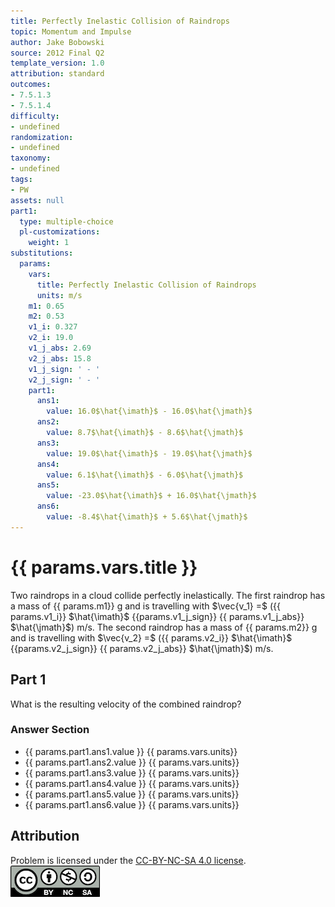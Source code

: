 ```yaml
---
title: Perfectly Inelastic Collision of Raindrops
topic: Momentum and Impulse
author: Jake Bobowski
source: 2012 Final Q2
template_version: 1.0
attribution: standard
outcomes:
- 7.5.1.3
- 7.5.1.4
difficulty:
- undefined
randomization:
- undefined
taxonomy:
- undefined
tags:
- PW
assets: null
part1:
  type: multiple-choice
  pl-customizations:
    weight: 1
substitutions:
  params:
    vars:
      title: Perfectly Inelastic Collision of Raindrops
      units: m/s
    m1: 0.65
    m2: 0.53
    v1_i: 0.327
    v2_i: 19.0
    v1_j_abs: 2.69
    v2_j_abs: 15.8
    v1_j_sign: ' - '
    v2_j_sign: ' - '
    part1:
      ans1:
        value: 16.0$\hat{\imath}$ - 16.0$\hat{\jmath}$
      ans2:
        value: 8.7$\hat{\imath}$ - 8.6$\hat{\jmath}$
      ans3:
        value: 19.0$\hat{\imath}$ - 19.0$\hat{\jmath}$
      ans4:
        value: 6.1$\hat{\imath}$ - 6.0$\hat{\jmath}$
      ans5:
        value: -23.0$\hat{\imath}$ + 16.0$\hat{\jmath}$
      ans6:
        value: -8.4$\hat{\imath}$ + 5.6$\hat{\jmath}$
---
```

# {{ params.vars.title }}
Two raindrops in a cloud collide perfectly inelastically. The first raindrop has a mass of {{ params.m1}} g and is travelling with $\vec{v_1} =$ ({{ params.v1_i}} $\hat{\imath}$ {{params.v1_j_sign}} {{ params.v1_j_abs}} $\hat{\jmath}$) m/s.
The second raindrop has a mass of {{ params.m2}} g and is travelling with $\vec{v_2} =$ ({{ params.v2_i}} $\hat{\imath}$ {{params.v2_j_sign}} {{ params.v2_j_abs}} $\hat{\jmath}$) m/s.

## Part 1

What is the resulting velocity of the combined raindrop?

### Answer Section

- {{ params.part1.ans1.value }} {{ params.vars.units}}
- {{ params.part1.ans2.value }} {{ params.vars.units}}
- {{ params.part1.ans3.value }} {{ params.vars.units}}
- {{ params.part1.ans4.value }} {{ params.vars.units}}
- {{ params.part1.ans5.value }} {{ params.vars.units}}
- {{ params.part1.ans6.value }} {{ params.vars.units}}

## Attribution

Problem is licensed under the [CC-BY-NC-SA 4.0 license](https://creativecommons.org/licenses/by-nc-sa/4.0/).<br> ![The Creative Commons 4.0 license requiring attribution-BY, non-commercial-NC, and share-alike-SA license.](https://raw.githubusercontent.com/firasm/bits/master/by-nc-sa.png)